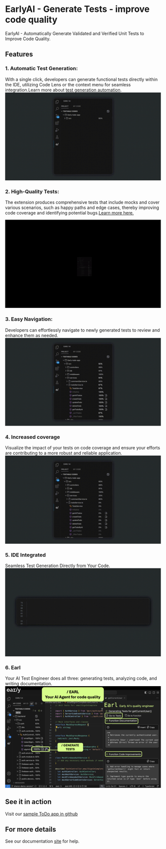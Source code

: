 # EarlyAI - Generate Tests - improve code quality

EarlyAI - Automatically Generate Validated and Verified Unit Tests to Improve Code Quality.

## Features

### 1. Automatic Test Generation:

With a single click, developers can generate functional tests directly within the IDE, utilizing Code Lens or the context menu for seamless integration.Learn more about [test generation automation](https://www.startearly.ai/post/automated-unit-testing-a-developers-guide).
![Generate-Tests](https://raw.githubusercontent.com/earlyai/earlyai-vscode-release/main/media/features/1-GenerateTests.gif "Generate Tests")

### 2. High-Quality Tests:

The extension produces comprehensive tests that include mocks and cover various scenarios, such as happy paths and edge cases, thereby improving code coverage and identifying potential bugs.[Learn more here.](https://www.startearly.ai/post/master-realistic-unit-testing-with-advanced-mocking-techniques)

![Test-Quality](https://raw.githubusercontent.com/earlyai/earlyai-vscode-release/main/media/features/4-test-quality.gif "Test Quality")

### 3. Easy Navigation:

Developers can effortlessly navigate to newly generated tests to review and enhance them as needed.
![Goto-Tests](https://raw.githubusercontent.com/earlyai/earlyai-vscode-release/main/media/features/3-goto-tests.gif "Go To Tests")

### 4. Increased coverage

Visualize the impact of your tests on code coverage and ensure your efforts are contributing to a more robust and reliable application.
![Coverage](https://raw.githubusercontent.com/earlyai/earlyai-vscode-release/main/media/features/5-highCoverage.gif "Coverage")

### 5. IDE Integrated

Seamless Test Generation Directly from Your Code.
![Generate-Tests-From-Code](https://raw.githubusercontent.com/earlyai/earlyai-vscode-release/main/media/features/2-GenerateTestsFromCode.gif "Generate Tests From Code")

### 6. Earl

Your AI Test Engineer does all three: generating tests, analyzing code, and writing documentation.
![Earl](https://raw.githubusercontent.com/earlyai/earlyai-vscode-release/main/media/features/6-earl.png "Earl")

## See it in action

Visit our [sample ToDo app in github](https://github.com/earlyai/earlyai-todo-app)

## For more details

See our documentation [site](https://docs.startearly.ai/docs/Introduction/) for help.
